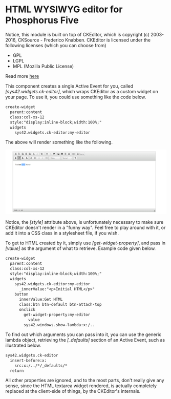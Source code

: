 HTML WYSIWYG editor for Phosphorus Five
==========

Notice, this module is built on top of CKEditor, which is copyright (c) 2003-2016, CKSource - Frederico Knabben. 
CKEditor is licensed under the following licenses (which you can choose from)

* GPL
* LGPL
* MPL (Mozilla Public License)

Read more [here](http://ckeditor.com)

This component creates a single Active Event for you, called *[sys42.widgets.ck-editor]*, which wraps CKEditor as a 
custom widget on your page. To use it, you could use something like the code below.

```
create-widget
  parent:content
  class:col-xs-12
  style:"display:inline-block;width:100%;"
  widgets
    sys42.widgets.ck-editor:my-editor
```

The above will render something like the following.

![alt tag](screenshots/ck-editor-screenshot-example.png)

Notice, the *[style]* attribute above, is unfortunately necessary to make sure CKEditor doesn't render in a "funny way". Feel free to play around
with it, or add it into a CSS class in a stylesheet file, if you wish.

To get to HTML created by it, simply use *[get-widget-property]*, and pass in *[value]* as the argument of what to retrieve.
Example code given below.

```
create-widget
  parent:content
  class:col-xs-12
  style:"display:inline-block;width:100%;"
  widgets
    sys42.widgets.ck-editor:my-editor
      _innerValue:"<p>Initial HTML</p>"
    button
      innerValue:Get HTML
      class:btn btn-default btn-attach-top
      onclick
        get-widget-property:my-editor
          value
        sys42.windows.show-lambda:x:/..
```

To find out which arguments you can pass into it, you can use the generic lambda object, retrieving the *[_defaults]* section
of an Active Event, such as illustrated below.

```
sys42.widgets.ck-editor
  insert-before:x:
    src:x:/../*/_defaults/*
  return
```

All other properties are ignored, and to the most parts, don't really give any sense, since the HTML textarea widget rendered, is actually
completely replaced at the client-side of things, by the CKEditor's internals.


